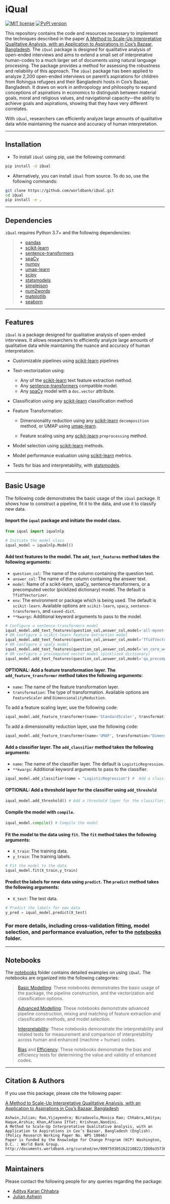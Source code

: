 # iQual

[![MIT license](https://img.shields.io/badge/License-MIT-green.svg)](https://github.com/worldbank/iQual/blob/main/LICENSE.md)
[![PyPI version](https://badge.fury.io/py/iQual.svg)](https://badge.fury.io/py/iQual)

This repository contains the code and resources necessary to implement the techniques described in the paper [A Method to Scale-Up Interpretative Qualitative Analysis, with an Application to Aspirations in Cox’s Bazaar, Bangladesh](https://documents.worldbank.org/en/publication/documents-reports/documentdetail/099759305162210822/idu0a357362e00b6004c580966006b1c2f2e3996). The `iQual` package is designed for qualitative analysis of open-ended interviews and aims to extend a small set of interpretative human-codes to a much larger set of documents using natural language processing. The package provides a method for assessing the robustness and reliability of this approach. The `iQual` package has been applied to analyze 2,200 open-ended interviews on parent’s aspirations for children from Rohingya refugees and their Bangladeshi hosts in Cox’s Bazaar, Bangladesh. It draws on work in anthropology and philosophy to expand conceptions of aspirations in economics to distinguish between material goals, moral and religious values, and navigational capacity—the ability to achieve goals and aspirations, showing that they have very different correlates. 

With `iQual`, researchers can efficiently analyze large amounts of qualitative data while maintaining the nuance and accuracy of human interpretation.

---

## Installation
- To install `iQual` using pip, use the following command:
```sh
pip install -U iQual
```
- Alternatively, you can install `iQual` from source. To do so, use the following commands:
```sh
git clone https://github.com/worldbank/iQual.git
cd iQual
pip install -e .
```
---

## Dependencies

`iQual` requires Python 3.7+ and the following dependencies:

> - [pandas](https://pandas.pydata.org/) 
> - [scikit-learn](https://scikit-learn.org/stable/)
> - [sentence-transformers](https://sbert.net/)
> - [spaCy](https://spacy.io/)
> - [numpy](https://numpy.org/)
> - [umap-learn](https://umap-learn.readthedocs.io/en/latest/)
> - [scipy](https://www.scipy.org/)
> - [statsmodels](https://www.statsmodels.org/stable/index.html) 
> - [simplejson](https://simplejson.readthedocs.io/en/latest/)
> - [num2words](https://pypi.org/project/num2words/)
> - [matplotlib](https://matplotlib.org/)
> - [seaborn](https://seaborn.pydata.org/)

---

## Features

`iQual` is a package designed for qualitative analysis of open-ended interviews. It allows researchers to efficiently analyze large amounts of qualitative data while maintaining the nuance and accuracy of human interpretation.

- Customizable pipelines using [scikit-learn](https://scikit-learn.org/stable/modules/classes.html#module-sklearn.pipeline) pipelines

- Text-vectorization using:
    - Any of the [scikit-learn](https://scikit-learn.org/stable/modules/classes.html#module-sklearn.feature_extraction.text) text feature extraction method.
    - Any [sentence-transformers](https://sbert.net/) compatible model.
    - Any [spaCy](https://spacy.io/) model with a `doc.vector` attribute.

- Classification using any [scikit-learn](https://scikit-learn.org/stable/modules/) classification method

- Feature Transformation:
    - Dimensionality reduction using any [scikit-learn](https://scikit-learn.org/stable/modules/) `decomposition` method, or UMAP using [umap-learn](https://umap-learn.readthedocs.io/en/latest/).

    - Feature scaling using any [scikit-learn](https://scikit-learn.org/stable/modules/) `preprocessing` method.
- Model selection using [scikit-learn](https://scikit-learn.org/stable/modules/classes.html#module-sklearn.model_selection) methods.
- Model performance evaluation using [scikit-learn](https://scikit-learn.org/stable/modules/classes.html#module-sklearn.metrics) metrics.
- Tests for bias and interpretability, with [statsmodels](https://www.statsmodels.org/stable/index.html).

---

## Basic Usage

The following code demonstrates the basic usage of the `iQual` package. It shows how to construct a pipeline, fit it to the data, and use it to classify new data.

#### Import the `iqual` package and initiate the model class.

```python
from iqual import iqualnlp
```
    
```python
# Initiate the model class
iqual_model = iqualnlp.Model() 
```

#### Add text features to the model. The `add_text_features` method takes the following arguments:
- `question_col`: The name of the column containing the question text.
- `answer_col`: The name of the column containing the answer text.
- `model`: Name of a scikit-learn, spaCy, sentence-transformers, or a precomputed vector (picklized dictionary) model. The default is `TfidfVectorizer`.
- `env`: The environment or package which is being used. The default is `scikit-learn`. Available options are `scikit-learn`, `spacy`, `sentence-transformers`, and `saved-dict`.
- `**kwargs`: Additional keyword arguments to pass to the model.

 
```python
# Configure a sentence-transformers model
iqual_model.add_text_features(question_col,answer_col,model='all-mpnet-base-v2',env='sentence-transformers') 
# OR configure a scikit-learn feature extraction model
iqual_model.add_text_features(question_col,answer_col,model='TfidfVectorizer',env='scikit-learn') 
# OR configure a spaCy model
iqual_model.add_text_features(question_col,answer_col,model='en_core_web_lg',env='spacy') 
# OR configure a precomputed vector model (picklized dictionary)
iqual_model.add_text_features(question_col,answer_col,model='qa_precomputed.pkl',env='saved-dict') 
```

#### OPTIONAL: Add a feature transformation layer. The `add_feature_transformer` method takes the following arguments:
- `name`: The name of the feature transformation layer.
- `transformation`: The type of transformation. Available options are `FeatureScaler` and `DimensionalityReduction`.

To add a feature scaling layer, use the following code:
```python
iqual_model.add_feature_transformer(name='StandardScaler', transformation="FeatureScaler") # or any other scikit-learn scaler
```
To add a dimensionality reduction layer, use the following code:
```python
iqual_model.add_feature_transformer(name='UMAP', transformation="DimensionalityReduction") # supports UMAP or any other scikit-learn decomposition method
```
#### Add a classifier layer. The `add_classifier` method takes the following arguments:
- `name`: The name of the classifier layer. The default is `LogisticRegression`. 
- `**kwargs`: Additional keyword arguments to pass to the classifier.

```python
iqual_model.add_classifier(name = "LogisticRegression") #  Add a classifier layer from scikit-learn
```
#### OPTIONAL: Add a threshold layer for the classifier using `add_threshold` 
```python
iqual_model.add_threshold() # Add a threshold layer for the classifier, recommended for imbalanced data
```
#### Compile the model with `compile`.
```python
iqual_model.compile() # Compile the model
```
#### Fit the model to the data using `fit`. The `fit` method takes the following arguments:
- `X_train`: The training data.
- `y_train`: The training labels.

```python
# Fit the model to the data
iqual_model.fit(X_train,y_train)
```

#### Predict the labels for new data using `predict`. The `predict` method takes the following arguments:
- `X_test`: The test data.

```python
# Predict the labels for new data
y_pred = iqual_model.predict(X_test)
```
### For more details, including cross-validation fitting, model selection, and performance evaluation, refer to the [notebooks](notebooks) folder.

---

## Notebooks
The [notebooks](notebooks) folder contains detailed examples on using `iQual`. The notebooks are organized into the following categories:
> [Basic Modelling](notebooks/basic/): These notebooks demonstrates the basic usage of the package, the pipeline construction, and the vectorization and classification options.
>
> [Advanced Modelling](notebooks/advanced/): These notebooks demonstrate advanced pipeline construction, mixing and matching of feature extraction and classification methods, and model selection.
>
> [Interpretability](notebooks/interpretability/): These notebooks demonstrate the interpretability and related tests for measurement and comparison of interpretability across human and enhanced (machine + human) codes.
>
> [Bias](notebooks/bias/) and [Efficiency](notebooks/efficiency/): These notebooks demonstrate the bias and efficiency tests for determining the value and validity of enhanced codes.

---

## Citation & Authors
If you use this package, please cite the following paper:

[A Method to Scale-Up Interpretative Qualitative Analysis, with an Application to Aspirations in Cox’s Bazaar, Bangladesh](https://documents.worldbank.org/en/publication/documents-reports/documentdetail/099759305162210822/idu0a357362e00b6004c580966006b1c2f2e3996)

```
Ashwin,Julian; Rao,Vijayendra; Biradavolu,Monica Rao; Chhabra,Aditya; Haque,Arshia; Khan,Afsana Iffat; Krishnan,Nandini.
A Method to Scale-Up Interpretative Qualitative Analysis, with an Application to Aspirations in Cox’s Bazaar, Bangladesh (English). (Policy Research Working Paper No. WPS 10046)
Paper is funded by the Knowledge for Change Program (KCP) Washington, D.C. : World Bank Group.
http://documents.worldbank.org/curated/en/099759305162210822/IDU0a357362e00b6004c580966006b1c2f2e3996
```

---

## Maintainers

Please contact the following people for any queries regarding the package:

- [Aditya Karan Chhabra](mailto:aditya0chhabra@gmail.com)
- [Julian Ashwin](mailto:julianashwin@googlemail.com)